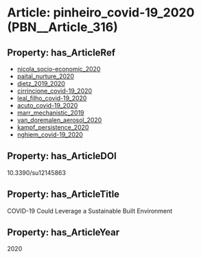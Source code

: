 # Article: __pinheiro_covid-19_2020__ (PBN__Article_316)

## Property: has_ArticleRef

* [nicola_socio-economic_2020](../Article/PBN__Article_135)
* [paital_nurture_2020](../Article/PBN__Article_44)
* [dietz_2019_2020](../Article/PBN__Article_288)
* [cirrincione_covid-19_2020](../Article/PBN__Article_284)
* [leal_filho_covid-19_2020](../Article/PBN__Article_109)
* [acuto_covid-19_2020](../Article/PBN__Article_85)
* [marr_mechanistic_2019](../Article/PBN__Article_54)
* [van_doremalen_aerosol_2020](../Article/PBN__Article_21)
* [kampf_persistence_2020](../Article/PBN__Article_233)
* [nghiem_covid-19_2020](../Article/PBN__Article_229)

## Property: has_ArticleDOI

10.3390/su12145863

## Property: has_ArticleTitle

COVID-19 Could Leverage a Sustainable Built Environment

## Property: has_ArticleYear

2020

